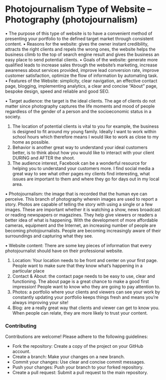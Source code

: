 # Photojournalism Type of Website – Photography (photojournalism)

•	The purpose of this type of website is to have a convenient method of presenting your portfolio to the defined target market through consistent content.
•	Reasons for the website: gives the owner instant credibility, attracts the right clients and repels the wrong ones, the website helps the business climb to the top of search engine result and gives the business an easy place to send potential clients.
•	Goals of the website: generate more qualified leads to increase sales through the website’s marketing, increase awareness about services provided, improve lead conversion rate, improve customer satisfaction, optimize the flow of information by automating task. 
•	Features of the Website: simplicity, clear navigation, an effective contact page, blogging, implementing analytics, a clear and concise “About” page, bespoke design, speed and reliable and good SEO.

• Target audience: the target is the ideal clients. 
The age of clients do not matter since photography captures the life moments and mood of people regardless of the gender of a person and the socioeconomic status in a society. 
1.	The location of potential clients is vital to you for example, the business is designed to fit around my young family. Ideally I want to work within school hours which therefore means I would like to work as close to my home as possible. 
2.	Behavior is another great way to understand your ideal customers better, is to think about how you would like to interact with your client DURING and AFTER the shoot. 
3.	The audience interest, Facebook can be a wonderful resource for helping you to understand your customers more. 
I find social media a great way to see what other pages my clients find interesting, what issues are important to them and where they go for days out in my local area.

•	Photojournalism: the image that is recorded that the human eye can perceive. This branch of photography wherein images are used to report a story. Photos are capable of telling the story with using a single or a few images. These are important whether it is watching a show, news broadcast or reading newspapers or magazines. They help give viewers or readers a better idea of what is happening. With the development of more affordable cameras, equipment and the Internet, an increasing number of people are becoming photojournalists. People are becoming increasingly aware of their surroundings and capturing what they see.

•	Website content: There are some key pieces of information that every photojournalist should have on their professional website. 
1.	Location: Your location needs to be front and center on your first page. People want to make sure that they know what’s happening in a particular place 
2.	Contact & About: the contact page needs to be easy to use, clear and functioning. The about page is a great chance to make a good first impression! People want to know who they are going to pay attention to. 
3.	Photos:  a portfolio where your clients and viewers can see your work by constantly updating your portfolio keeps things fresh and means you’re always improving your site!
4.	Blog: are a really great way that clients and viewer can get to know you. When people can relate, they are more likely to trust your content.

### Contributing

Contributions are welcome! Please adhere to the following guidelines:

- Fork the repository: Create a copy of the project on your GitHub account.
- Create a branch: Make your changes on a new branch.
- Commit your changes: Use clear and concise commit messages.
- Push your changes: Push your branch to your forked repository.
- Create a pull request: Submit a pull request to the main repository.
